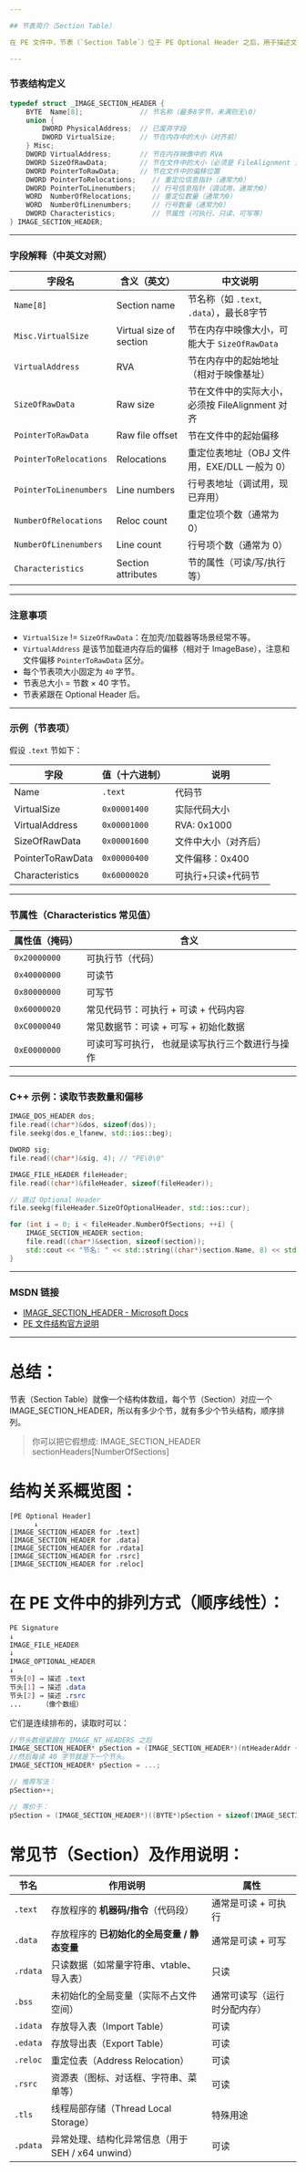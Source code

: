 ```yaml
---

## 节表简介（Section Table）

在 PE 文件中，节表（`Section Table`）位于 PE Optional Header 之后，用于描述文件中的每个节（如 `.text`, `.data`, `.rdata` 等）。每个节表项是一个 `IMAGE_SECTION_HEADER` 结构体，**大小固定为 40 字节**。

---
```


### 节表结构定义

```cpp
typedef struct _IMAGE_SECTION_HEADER {
    BYTE  Name[8];              // 节名称（最多8字节，未满则无\0）
    union {
        DWORD PhysicalAddress;  // 已废弃字段
        DWORD VirtualSize;      // 节在内存中的大小（对齐前）
    } Misc;
    DWORD VirtualAddress;       // 节在内存映像中的 RVA
    DWORD SizeOfRawData;        // 节在文件中的大小（必须是 FileAlignment 对齐,这里是对齐后的大小）
    DWORD PointerToRawData;     // 节在文件中的偏移位置
    DWORD PointerToRelocations;    // 重定位信息指针（通常为0）
    DWORD PointerToLinenumbers;    // 行号信息指针（调试用，通常为0）
    WORD  NumberOfRelocations;     // 重定位数量（通常为0）
    WORD  NumberOfLinenumbers;     // 行号数量（通常为0）
    DWORD Characteristics;         // 节属性（可执行、只读、可写等）
} IMAGE_SECTION_HEADER;
```

---

### 字段解释（中英文对照）

| 字段名                    | 含义（英文）                  | 中文说明                            |
| ---------------------- | ----------------------- | ------------------------------- |
| `Name[8]`              | Section name            | 节名称（如 `.text`, `.data`），最长8字节   |
| `Misc.VirtualSize`     | Virtual size of section | 节在内存中映像大小，可能大于 `SizeOfRawData`  |
| `VirtualAddress`       | RVA                     | 节在内存中的起始地址（相对于映像基址）             |
| `SizeOfRawData`        | Raw size                | 节在文件中的实际大小，必须按 FileAlignment 对齐 |
| `PointerToRawData`     | Raw file offset         | 节在文件中的起始偏移                      |
| `PointerToRelocations` | Relocations             | 重定位表地址（OBJ 文件用，EXE/DLL 一般为 0）   |
| `PointerToLinenumbers` | Line numbers            | 行号表地址（调试用，现已弃用）                 |
| `NumberOfRelocations`  | Reloc count             | 重定位项个数（通常为 0）                   |
| `NumberOfLinenumbers`  | Line count              | 行号项个数（通常为 0）                    |
| `Characteristics`      | Section attributes      | 节的属性（可读/写/执行等）                  |

---

### 注意事项

* `VirtualSize` != `SizeOfRawData`：在加壳/加载器等场景经常不等。
* `VirtualAddress` 是该节加载进内存后的偏移（相对于 ImageBase），注意和文件偏移 `PointerToRawData` 区分。
* 每个节表项大小固定为 `40` 字节。
* 节表总大小 = 节数 × 40 字节。
* 节表紧跟在 Optional Header 后。

---

### 示例（节表项）

假设 `.text` 节如下：

| 字段               | 值（十六进制）      | 说明          |
| ---------------- | ------------ | ----------- |
| Name             | `.text`      | 代码节         |
| VirtualSize      | `0x00001400` | 实际代码大小      |
| VirtualAddress   | `0x00001000` | RVA: 0x1000 |
| SizeOfRawData    | `0x00001600` | 文件中大小（对齐后）  |
| PointerToRawData | `0x00000400` | 文件偏移：0x400  |
| Characteristics  | `0x60000020` | 可执行+只读+代码节  |

---

### 节属性（Characteristics 常见值）

| 属性值（掩码）      | 含义                       |
| ------------ | ------------------------ |
| `0x20000000` | 可执行节（代码）                 |
| `0x40000000` | 可读节                      |
| `0x80000000` | 可写节                      |
| `0x60000020` | 常见代码节：可执行 + 可读 + 代码内容    |
| `0xC0000040` | 常见数据节：可读 + 可写 + 初始化数据    |
| `0xE0000000` | 可读可写可执行， 也就是读写执行三个数进行与操作 |

---

### C++ 示例：读取节表数量和偏移

```cpp
IMAGE_DOS_HEADER dos;
file.read((char*)&dos, sizeof(dos));
file.seekg(dos.e_lfanew, std::ios::beg);

DWORD sig;
file.read((char*)&sig, 4); // "PE\0\0"

IMAGE_FILE_HEADER fileHeader;
file.read((char*)&fileHeader, sizeof(fileHeader));

// 跳过 Optional Header
file.seekg(fileHeader.SizeOfOptionalHeader, std::ios::cur);

for (int i = 0; i < fileHeader.NumberOfSections; ++i) {
    IMAGE_SECTION_HEADER section;
    file.read((char*)&section, sizeof(section));
    std::cout << "节名: " << std::string((char*)section.Name, 8) << std::endl;
}
```

---

### MSDN 链接

* [IMAGE\_SECTION\_HEADER - Microsoft Docs](https://learn.microsoft.com/en-us/windows/win32/api/winnt/ns-winnt-image_section_header)
* [PE 文件结构官方说明](https://learn.microsoft.com/en-us/windows/win32/debug/pe-format)

---

# 总结：

节表（Section Table）就像一个结构体数组，每个节（Section）对应一个 IMAGE_SECTION_HEADER，所以有多少个节，就有多少个节头结构，顺序排列。

> 你可以把它假想成: IMAGE_SECTION_HEADER sectionHeaders[NumberOfSections]

# 结构关系概览图：

```
[PE Optional Header]
      ↓
[IMAGE_SECTION_HEADER for .text]
[IMAGE_SECTION_HEADER for .data]
[IMAGE_SECTION_HEADER for .rdata]
[IMAGE_SECTION_HEADER for .rsrc]
[IMAGE_SECTION_HEADER for .reloc]
```

# 在 PE 文件中的排列方式（顺序线性）：

```css
PE Signature
↓
IMAGE_FILE_HEADER
↓
IMAGE_OPTIONAL_HEADER
↓
节头[0] → 描述 .text
节头[1] → 描述 .data
节头[2] → 描述 .rsrc
...     （像个数组）
```

它们是连续排布的，读取时可以：

```cpp
//节头数组紧跟在 IMAGE_NT_HEADERS 之后
IMAGE_SECTION_HEADER* pSection = (IMAGE_SECTION_HEADER*)(ntHeaderAddr + sizeof(IMAGE_NT_HEADERS));
//然后每读 40 字节就是下一个节头。
IMAGE_SECTION_HEADER* pSection = ...;

// 推荐写法：
pSection++;

// 等价于：
pSection = (IMAGE_SECTION_HEADER*)((BYTE*)pSection + sizeof(IMAGE_SECTION_HEADER));
```

# 常见节（Section）及作用说明：

| 节名       | 作用说明                              | 属性             |
| -------- | --------------------------------- | -------------- |
| `.text`  | 存放程序的 **机器码/指令**（代码段）             | 通常是可读 + 可执行    |
| `.data`  | 存放程序的 **已初始化的全局变量 / 静态变量**        | 通常是可读 + 可写     |
| `.rdata` | 只读数据（如常量字符串、vtable、导入表）           | 只读             |
| `.bss`   | 未初始化的全局变量（实际不占文件空间）               | 通常可读写（运行时分配内存） |
| `.idata` | 存放导入表（Import Table）               | 可读             |
| `.edata` | 存放导出表（Export Table）               | 可读             |
| `.reloc` | 重定位表（Address Relocation）          | 可读             |
| `.rsrc`  | 资源表（图标、对话框、字符串、菜单等）               | 可读             |
| `.tls`   | 线程局部存储（Thread Local Storage）      | 特殊用途           |
| `.pdata` | 异常处理、结构化异常信息（用于 SEH / x64 unwind） | 可读             |
